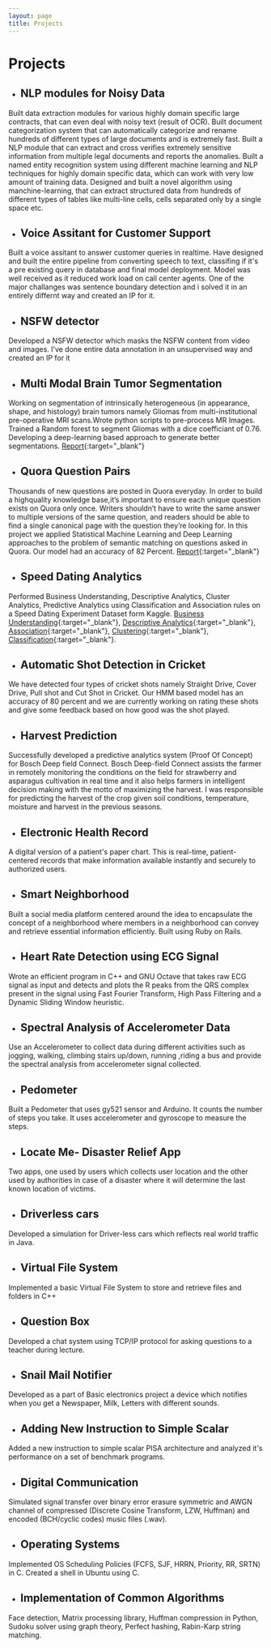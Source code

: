 ```yaml
---
layout: page
title: Projects
---
```


# Projects

* ## NLP modules for Noisy Data
Built data extraction modules for various highly domain specific large contracts, that can even deal with noisy text (result of OCR). Built document categorization system that can automatically categorize and rename hundreds of different types of large documents and is extremely fast. Built a NLP module that can extract and cross verifies extremely sensitive information from multiple legal documents and reports the anomalies. Built a named entity recognition system using different machine learning and NLP techniques for highly domain specific data, which can work with very low amount of training data. Designed and built a novel algorithm using manchine-learning, that can extract structured data from hundreds of different types of tables like multi-line cells, cells separated only by a single space etc.

* ## Voice Assitant for Customer Support
Built a voice assitant to answer customer queries in realtime. Have designed and built the entire pipeline from converting speech to text, classifing if it's a pre existing query in database and final model deployment. Model was well received as it reduced work load on call center agents. One of the major challanges was sentence boundary detection and i solved it in an entirely differnt way and created an IP for it.

* ## NSFW detector
Developed a NSFW detector which masks the NSFW content from video and images. I’ve done entire data annotation in an unsupervised way​ and created an IP for it

* ## Multi Modal Brain Tumor Segmentation
Working on segmentation of intrinsically heterogeneous (in appearance, shape, and histology) brain tumors namely Gliomas from multi-institutional pre-operative MRI scans.Wrote python scripts to pre-process MR Images. Trained a Random forest to segment Gliomas with a dice coefficiant of 0.76. Developing a deep-learning based approach to generate better segmentations. [Report](../assets/documents/projects/BRATS.pdf){:target="_blank"}

* ## Quora Question Pairs
Thousands of new questions are posted in Quora everyday. In order to build a highquality knowledge base,it’s important to ensure each unique question exists on Quora only once. Writers shouldn’t have to write the same answer to multiple versions of the same question, and readers should be able to find a single canonical page with the question they’re looking for. In this project we applied Statistical Machine Learning and Deep Learning approaches to the problem of semantic matching on questions asked in Quora. Our model had an accuracy of 82 Percent. [Report](../assets/documents/projects/Quora_Pairs.pdf){:target="_blank"}

* ## Speed Dating Analytics
Performed Business Understanding, Descriptive Analytics, Cluster Analytics, Predictive Analytics using Classification and Association rules on a Speed Dating Experiment Dataset form Kaggle. [Business Understanding](../assets/documents/projects/business_understanding.pdf){:target="_blank"}, 
[Descriptive Analytics](../assets/documents/projects/descriptive_analytics.pdf){:target="_blank"}, 
[Association](../assets/documents/projects/association_rules.pdf){:target="_blank"}, 
[Clustering](../assets/documents/projects/clustering.pdf){:target="_blank"}, 
[Classification](../assets/documents/projects/classification.pdf){:target="_blank"}.

* ## Automatic Shot Detection in Cricket
We have detected four types of cricket shots namely Straight Drive, Cover Drive, Pull shot and Cut Shot in Cricket. Our HMM based model has an accuracy of 80 percent and we are currently working on rating these shots and give some feedback based on how good was the shot played.

* ## Harvest Prediction
Successfully developed a predictive analytics system (Proof Of Concept) for Bosch Deep field Connect. Bosch Deep-field Connect assists the farmer in remotely monitoring the conditions on the field for strawberry and asparagus cultivation in real time and it also helps farmers in intelligent decision making with the motto of maximizing the harvest. I was responsible for predicting the harvest of the crop given soil conditions, temperature, moisture and harvest in the previous seasons.

* ## Electronic Health Record
A digital version of a patient's paper chart. This is real-time, patient-centered records that make information available instantly and securely to authorized users.

* ## Smart Neighborhood
Built a social media platform centered around the idea to encapsulate the concept of a neighborhood where members in a neighborhood can convey and retrieve essential information efficiently. Built using Ruby on Rails.

* ## Heart Rate Detection using ECG Signal
Wrote an efficient program in C++ and GNU Octave that takes raw ECG signal as input and detects and plots the R peaks from the QRS complex present in the signal using Fast Fourier Transform, High Pass Filtering and a Dynamic Sliding Window heuristic.

* ## Spectral Analysis of Accelerometer Data
Use an Accelerometer to collect data during different activities such as jogging, walking, climbing stairs up/down, running ,riding a bus and provide the spectral analysis from accelerometer signal collected.

* ## Pedometer
Built a Pedometer that uses gy521 sensor and Arduino. It counts the number of steps you take. It uses accelerometer and gyroscope to measure the steps.

* ## Locate Me- Disaster Relief App
Two apps, one used by users which collects user location and the other used by authorities in case of a disaster where it will determine the last known location of victims.

* ## Driverless cars
Developed a simulation for Driver-less cars which reflects real world traffic in Java.

* ## Virtual File System
Implemented a basic Virtual File System to store and retrieve files and folders in C++

* ## Question Box
Developed a chat system using TCP/IP protocol for asking questions to a teacher during lecture.

* ## Snail Mail Notifier
Developed as a part of Basic electronics project a device which notifies when you get a Newspaper, Milk, Letters with different sounds.

* ## Adding New Instruction to Simple Scalar
Added a new instruction to simple scalar PISA architecture and analyzed it's performance on a set of benchmark programs.

* ## Digital Communication
Simulated signal transfer over binary error erasure symmetric and AWGN channel of compressed (Discrete Cosine Transform, LZW, Huffman) and encoded (BCH/cyclic codes) music files (.wav).

* ## Operating Systems
Implemented OS Scheduling Policies (FCFS, SJF, HRRN, Priority, RR, SRTN) in C. Created a shell in Ubuntu using C.

* ## Implementation of Common Algorithms
Face detection, Matrix processing library, Huffman compression in Python, Sudoku solver using graph theory, Perfect hashing, Rabin-Karp string matching.

